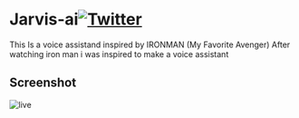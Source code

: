 # Jarvis-ai[![Twitter](https://img.shields.io/twitter/url?style=social&url=https%3A%2F%2Fgithub.com%2FAlok-joseph%2FJarvis-ai)](https://twitter.com/intent/tweet?text=Wow:&url=https%3A%2F%2Fgithub.com%2FAlok-joseph%2FJarvis-ai)
 
 
 This Is a voice assistand inspired by IRONMAN (My Favorite Avenger) After watching iron man i was inspired to make a voice assistant
 
 ## Screenshot

![live](https://user-images.githubusercontent.com/98444143/169679155-ad3f2d66-4b8a-4509-a35e-8ceb2b838335.gif)

